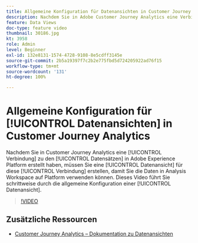 ```yaml
---
title: Allgemeine Konfiguration für Datenansichten in Customer Journey Analytics
description: Nachdem Sie in Adobe Customer Journey Analytics eine Verbindung zu den Datensätzen in Adobe Experience Platform erstellt haben, müssen Sie eine Datenansicht für diese Verbindung erstellen, damit Sie die Daten in Analysis Workspace auf Platform verwenden können. Dieses Video führt Sie schrittweise durch die allgemeine Konfiguration einer Datenansicht.
feature: Data Views
doc-type: feature video
thumbnail: 30186.jpg
kt: 3958
role: Admin
level: Beginner
exl-id: 132e8131-1574-4728-9108-8e5cdff3145e
source-git-commit: 2b5a19397f7c2b2e775fbd5d724205922ad76f15
workflow-type: tm+mt
source-wordcount: '131'
ht-degree: 100%

---
```


# Allgemeine Konfiguration für [!UICONTROL Datenansichten] in Customer Journey Analytics

Nachdem Sie in Customer Journey Analytics eine [!UICONTROL Verbindung] zu den [!UICONTROL Datensätzen] in Adobe Experience Platform erstellt haben, müssen Sie eine [!UICONTROL Datenansicht] für diese [!UICONTROL Verbindung] erstellen, damit Sie die Daten in Analysis Workspace auf Platform verwenden können. Dieses Video führt Sie schrittweise durch die allgemeine Konfiguration einer [!UICONTROL Datenansicht].

>[!VIDEO](https://video.tv.adobe.com/v/30186/?quality=12&enable10seconds=on&speedcontrol=on)

## Zusätzliche Ressourcen

* [Customer Journey Analytics – Dokumentation zu Datenansichten](https://experienceleague.adobe.com/docs/analytics-platform/using/cja-dataviews/create-dataview.html?lang=de)
